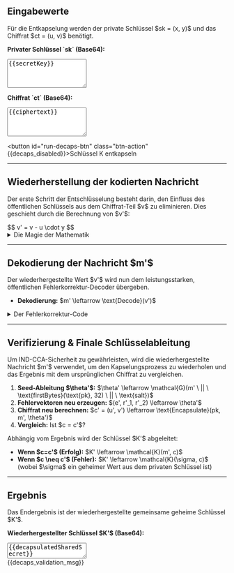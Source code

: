 <h2>Eingabewerte</h2>
<p>Für die Entkapselung werden der private Schlüssel $sk = (x, y)$ und das Chiffrat $ct = (u, v)$ benötigt.</p>

<p><strong>Privater Schlüssel `sk` (Base64):</strong></p>
<textarea class="key-input" rows="4" spellcheck="false" readonly>{{secretKey}}</textarea>

<p><strong>Chiffrat `ct` (Base64):</strong></p>
<textarea class="key-input" rows="4" spellcheck="false" readonly>{{ciphertext}}</textarea>

<button id="run-decaps-btn" class="btn-action" {{decaps_disabled}}>Schlüssel K entkapseln</button>

---

<h2>Wiederherstellung der kodierten Nachricht</h2>
<p>Der erste Schritt der Entschlüsselung besteht darin, den Einfluss des öffentlichen Schlüssels aus dem Chiffrat-Teil $v$ zu eliminieren. Dies geschieht durch die Berechnung von $v'$:</p>
$$ v' = v - u \cdot y $$

<details>
    <summary>Die Magie der Mathematik</summary>
    <p>Dieser Schritt ist die "Falltür" in Aktion. Lassen Sie uns die Terme einsetzen, um zu sehen, was passiert:</p>
    <p>Wir wissen aus der Kapselung:</p>
    <ul>
        <li>$u = r_1 + h \cdot r_2$</li>
        <li>$v = \text{Encode}(m) + s \cdot r_2 + e$</li>
    </ul>
    <p>Und aus der Schlüsselgenerierung:</p>
    <ul>
        <li>$s = x + h \cdot y$</li>
    </ul>
    <p>Setzen wir dies in die Formel für $v'$ ein:</p>
    <p>$$ v' = (\text{Encode}(m) + (x + h \cdot y) \cdot r_2 + e) - (r_1 + h \cdot r_2) \cdot y $$</p>
    <p>$$ v' = \text{Encode}(m) + x \cdot r_2 + h \cdot y \cdot r_2 + e - r_1 \cdot y - h \cdot r_2 \cdot y $$</p>
    <p>Da die Multiplikation im Ring kommutativ ist ( $ h \cdot y \cdot r_2 = h \cdot r_2 \cdot y $ ) und wir in $F_2$ arbeiten (Addition ist Subtraktion), heben sich die Terme mit $h$ auf:</p>
    <p>$$ v' = \text{Encode}(m) + \underbrace{x \cdot r_2 - r_1 \cdot y + e}_{\text{Fehlerterm } e'} $$</p>
    <p>Das Ergebnis ist die kodierte Nachricht, gestört durch einen neuen, dünn besetzten Fehlerterm $e'$, der aus den geheimen Werten $x, y, r_1, r_2, e$ besteht.</p>
</details>

---

<h2>Dekodierung der Nachricht $m'$</h2>
<p>Der wiederhergestellte Wert $v'$ wird nun dem leistungsstarken, öffentlichen Fehlerkorrektur-Decoder übergeben.</p>
<ul>
    <li><strong>Dekodierung:</strong> $m' \leftarrow \text{Decode}(v')$</li>
</ul>

<details>
    <summary>Der Fehlerkorrektur-Code</summary>
    <p>Der Decoder (eine Kombination aus Reed-Muller und Reed-Solomon) ist darauf ausgelegt, eine große Anzahl von Fehlern zu korrigieren. Da der Fehlerterm $e'$ aus der Multiplikation und Addition von dünn besetzten Polynomen resultiert, ist sein erwartetes Hamming-Gewicht klein genug, um vom Code korrigiert zu werden.</p>
    <p>Wenn die Anzahl der Fehler innerhalb der Kapazität des Codes liegt, gibt der Decoder die ursprüngliche Nachricht $m$ fehlerfrei zurück ($m' = m$). Andernfalls schlägt die Dekodierung fehl.</p>
</details>

---

<h2>Verifizierung & Finale Schlüsselableitung</h2>
<p>Um IND-CCA-Sicherheit zu gewährleisten, wird die wiederhergestellte Nachricht $m'$ verwendet, um den Kapselungsprozess zu wiederholen und das Ergebnis mit dem ursprünglichen Chiffrat zu vergleichen.</p>
<ol>
    <li><strong>Seed-Ableitung $\theta'$:</strong> $\theta' \leftarrow \mathcal{G}(m' \ || \ \text{firstBytes}(\text{pk}, 32) \ || \ \text{salt})$</li>
    <li><strong>Fehlervektoren neu erzeugen:</strong> $(e', r'_1, r'_2) \leftarrow \theta'$</li>
    <li><strong>Chiffrat neu berechnen:</strong> $c' = (u', v') \leftarrow \text{Encapsulate}(pk, m', \theta')$</li>
    <li><strong>Vergleich:</strong> Ist $c = c'$?</li>
</ol>
<p>Abhängig vom Ergebnis wird der Schlüssel $K'$ abgeleitet:</p>
<ul>
    <li><strong>Wenn $c=c'$ (Erfolg):</strong> $K' \leftarrow \mathcal{K}(m', c)$</li>
    <li><strong>Wenn $c \neq c'$ (Fehler):</strong> $K' \leftarrow \mathcal{K}(\sigma, c)$ (wobei $\sigma$ ein geheimer Wert aus dem privaten Schlüssel ist)</li>
</ul>

---

<h2>Ergebnis</h2>
<p>Das Endergebnis ist der wiederhergestellte gemeinsame geheime Schlüssel $K'$.</p>

<p><strong>Wiederhergestellter Schlüssel $K'$ (Base64):</strong></p>
<textarea class="key-input" rows="2" spellcheck="false" readonly>{{decapsulatedSharedSecret}}</textarea>

<div class="validation-box {{decaps_validation_class}}">{{decaps_validation_msg}}</div>

